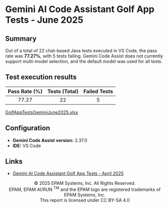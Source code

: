 # Gemini AI Code Assistant Golf App Tests - June 2025

## Summary

Out of a total of 22 chat-based Java tests executed in VS Code, the pass rate was **77.27%**, with 5 tests failing. Gemini Code Assist does not currently support multi-model selection, and the default model was used for all tests.

## Test execution results

| Pass Rate (%) | Tests (Total) | Failed Tests |
|:-------------:|:-------------:|:------------:|
| 77.27         | 22            | 5            |

[GolfAppTestsGeminiJune2025.xlsx](../../../../../reports/2025/GolfAppTestsGeminiJune2025.xlsx)

## Configuration

- **Gemini Code Assist version:** 2.37.0
- **IDE:** VS Code

## Links

- [Gemini AI Code Assistant Golf App Tests - April 2025](gemini-golf-app-tests-april-2025.md)

<p style="text-align: center;">    © 2025 EPAM Systems, Inc. All Rights Reserved.<br/>    EPAM, EPAM AI/RUN <sup>TM</sup> and the EPAM logo are registered trademarks of EPAM Systems, Inc.<br>    This report is licensed under CC BY-SA 4.0<br/></p>
